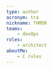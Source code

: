 ```yaml
---
type: author
acronym: tra
nickname: THMSR
teams:
    - devOps
roles: 
    - architect
aboutMe:
    - C rules
---
```

